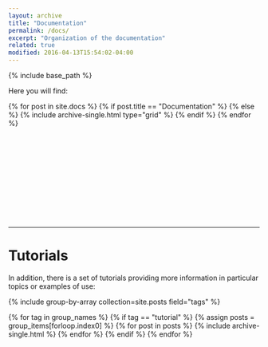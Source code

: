 ```yaml
---
layout: archive
title: "Documentation"
permalink: /docs/
excerpt: "Organization of the documentation"
related: true
modified: 2016-04-13T15:54:02-04:00
---
```


{% include base_path %}

Here you will find:


<div class="grid__wrapper">
  {% for post in site.docs %}
    {% if post.title == "Documentation" %} {% else %}
      {% include archive-single.html type="grid" %}
    {% endif %}
  {% endfor %}
</div>

<p> &nbsp; </p>
<p>  &nbsp; </p>
<p>  &nbsp; </p>
<p>  &nbsp; </p>
<p>  &nbsp; </p>
<p>  &nbsp; </p>


----

# Tutorials

In addition, there is a set of tutorials providing more information in particular topics or examples of use:

{% include group-by-array collection=site.posts field="tags" %}

{% for tag in group_names %}
  {% if tag == "tutorial" %}
    {% assign posts = group_items[forloop.index0] %}
    {% for post in posts %}
      {% include archive-single.html %}
    {% endfor %}
  {% endif %}
{% endfor %}
